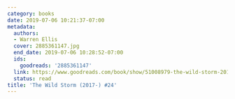 ```yaml
---
category: books
date: 2019-07-06 10:21:37-07:00
metadata:
  authors:
  - Warren Ellis
  cover: 2885361147.jpg
  end_date: 2019-07-06 10:28:52-07:00
  ids:
    goodreads: '2885361147'
  link: https://www.goodreads.com/book/show/51008979-the-wild-storm-2017--24
  status: read
title: 'The Wild Storm (2017-) #24'
---
```

